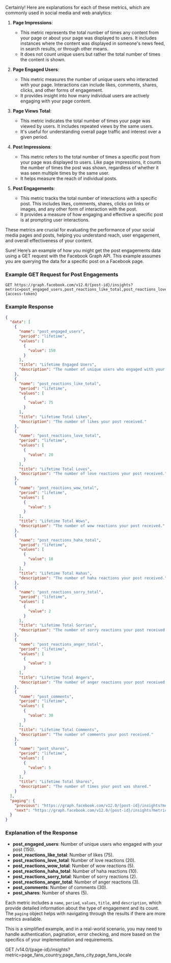 Certainly! Here are explanations for each of these metrics, which are commonly used in social media and web analytics:

1. **Page Impressions**:
    - This metric represents the total number of times any content from your page or about your page was displayed to users. It includes instances where the content was displayed in someone's news feed, in search results, or through other means.
    - It does not count unique users but rather the total number of times the content is shown.

2. **Page Engaged Users**:
    - This metric measures the number of unique users who interacted with your page. Interactions can include likes, comments, shares, clicks, and other forms of engagement.
    - It provides insight into how many individual users are actively engaging with your page content.

3. **Page Views Total**:
    - This metric indicates the total number of times your page was viewed by users. It includes repeated views by the same users.
    - It's useful for understanding overall page traffic and interest over a given period.

4. **Post Impressions**:
    - This metric refers to the total number of times a specific post from your page was displayed to users. Like page impressions, it counts the number of times the post was shown, regardless of whether it was seen multiple times by the same user.
    - It helps measure the reach of individual posts.

5. **Post Engagements**:
    - This metric tracks the total number of interactions with a specific post. This includes likes, comments, shares, clicks on links or images, and any other form of interaction with the post.
    - It provides a measure of how engaging and effective a specific post is at prompting user interactions.

These metrics are crucial for evaluating the performance of your social media pages and posts, helping you understand reach, user engagement, and overall effectiveness of your content.

Sure! Here’s an example of how you might get the post engagements data using a GET request with the Facebook Graph API. This example assumes you are querying the data for a specific post on a Facebook page.

### Example GET Request for Post Engagements

```http
GET https://graph.facebook.com/v12.0/{post-id}/insights?metric=post_engaged_users,post_reactions_like_total,post_reactions_love_total,post_reactions_wow_total,post_reactions_haha_total,post_reactions_sorry_total,post_reactions_anger_total,post_comments,post_shares&access_token={access-token}
```

### Example Response

```json
{
  "data": [
    {
      "name": "post_engaged_users",
      "period": "lifetime",
      "values": [
        {
          "value": 150
        }
      ],
      "title": "Lifetime Engaged Users",
      "description": "The number of unique users who engaged with your post."
    },
    {
      "name": "post_reactions_like_total",
      "period": "lifetime",
      "values": [
        {
          "value": 75
        }
      ],
      "title": "Lifetime Total Likes",
      "description": "The number of likes your post received."
    },
    {
      "name": "post_reactions_love_total",
      "period": "lifetime",
      "values": [
        {
          "value": 20
        }
      ],
      "title": "Lifetime Total Loves",
      "description": "The number of love reactions your post received."
    },
    {
      "name": "post_reactions_wow_total",
      "period": "lifetime",
      "values": [
        {
          "value": 5
        }
      ],
      "title": "Lifetime Total Wows",
      "description": "The number of wow reactions your post received."
    },
    {
      "name": "post_reactions_haha_total",
      "period": "lifetime",
      "values": [
        {
          "value": 10
        }
      ],
      "title": "Lifetime Total Hahas",
      "description": "The number of haha reactions your post received."
    },
    {
      "name": "post_reactions_sorry_total",
      "period": "lifetime",
      "values": [
        {
          "value": 2
        }
      ],
      "title": "Lifetime Total Sorries",
      "description": "The number of sorry reactions your post received."
    },
    {
      "name": "post_reactions_anger_total",
      "period": "lifetime",
      "values": [
        {
          "value": 3
        }
      ],
      "title": "Lifetime Total Angers",
      "description": "The number of anger reactions your post received."
    },
    {
      "name": "post_comments",
      "period": "lifetime",
      "values": [
        {
          "value": 30
        }
      ],
      "title": "Lifetime Total Comments",
      "description": "The number of comments your post received."
    },
    {
      "name": "post_shares",
      "period": "lifetime",
      "values": [
        {
          "value": 5
        }
      ],
      "title": "Lifetime Total Shares",
      "description": "The number of times your post was shared."
    }
  ],
  "paging": {
    "previous": "https://graph.facebook.com/v12.0/{post-id}/insights?metric=post_engaged_users,post_reactions_like_total,...",
    "next": "https://graph.facebook.com/v12.0/{post-id}/insights?metric=post_engaged_users,post_reactions_like_total,..."
  }
}
```

### Explanation of the Response

- **post_engaged_users**: Number of unique users who engaged with your post (150).
- **post_reactions_like_total**: Number of likes (75).
- **post_reactions_love_total**: Number of love reactions (20).
- **post_reactions_wow_total**: Number of wow reactions (5).
- **post_reactions_haha_total**: Number of haha reactions (10).
- **post_reactions_sorry_total**: Number of sorry reactions (2).
- **post_reactions_anger_total**: Number of anger reactions (3).
- **post_comments**: Number of comments (30).
- **post_shares**: Number of shares (5).

Each metric includes a `name`, `period`, `values`, `title`, and `description`, which provide detailed information about the type of engagement and its count. The `paging` object helps with navigating through the results if there are more metrics available.

This is a simplified example, and in a real-world scenario, you may need to handle authentication, pagination, error checking, and more based on the specifics of your implementation and requirements.

GET /v14.0/{page-id}/insights?metric=page_fans_country,page_fans_city,page_fans_locale
